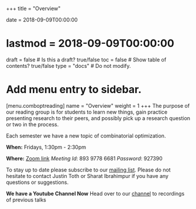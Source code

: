 +++
title = "Overview"

date = 2018-09-09T00:00:00
# lastmod = 2018-09-09T00:00:00

draft = false  # Is this a draft? true/false
toc = false  # Show table of contents? true/false
type = "docs"  # Do not modify.

# Add menu entry to sidebar.
[menu.comboptreading]
  name = "Overview"
  weight = 1
+++
The purpose of our reading group is for students to learn new things, gain practice presenting research to their peers, and possibly pick up a research question or two in the process.

Each semester we have a new topic of combinatorial optimization.

**When:** Fridays, 1:30pm - 2:30pm

**Where:** [Zoom link](https://www.google.com/url?q=https://us02web.zoom.us/j/89397786681?pwd%3DejJQNXBHSS83K0tvMGtqalJqQXFlUT09&sa=D&usd=2&usg=AOvVaw143mbxIM_oEZXf9bqeGXrQ) _Meeting Id_: 893 9778 6681 _Password_: 927390 

To stay up to date please subscribe to our [mailing list](https://lists.uwaterloo.ca/mailman/listinfo/comboptreading). Please do not hesitate to contact Justin Toth or Sharat Ibrahimpur if you have any questions or suggestions.

**We have a Youtube Channel Now** Head over to our [channel](https://www.youtube.com/channel/UCC12srd6zvCO5R5nymWbKYg) to recordings of previous talks 
